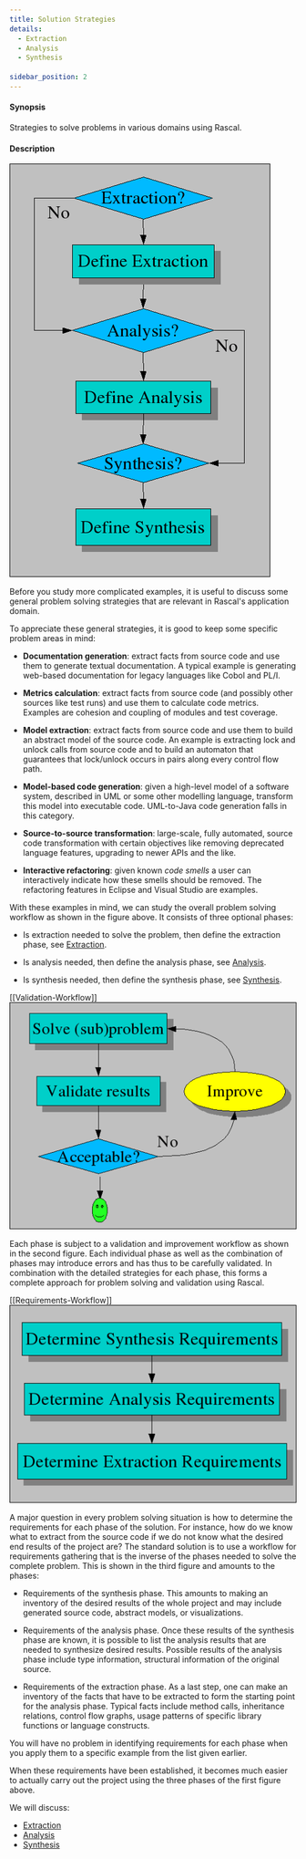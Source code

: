```yaml
---
title: Solution Strategies
details:
  - Extraction
  - Analysis
  - Synthesis

sidebar_position: 2
---
```


#### Synopsis

Strategies to solve problems in various domains using Rascal.

#### Description


![Problem-solving workflow](/assets/WhyRascal/SolutionStrategies/problem-solving.png)

Before you study more complicated examples, it is useful to discuss some general problem solving 
strategies that are relevant in Rascal's application domain.

To appreciate these general strategies, it is good to keep some specific problem areas in mind:

*  __Documentation generation__: extract facts from source code and use them to generate textual documentation.
  A typical example is generating web-based documentation for legacy languages like Cobol and PL/I.
   
*  __Metrics calculation__: extract facts from source code (and possibly other sources like test runs) and use 
  them to calculate code metrics. Examples are cohesion and coupling of modules and test coverage.

*  __Model extraction__: extract facts from source code and use them to build an abstract model of the source code. 
  An example is extracting lock and unlock calls from source code and to build an automaton that guarantees 
  that lock/unlock occurs in pairs along every control flow path.
*  __Model-based code generation__: given a high-level model of a software system, described in UML or some other modelling language, transform this model into executable code. UML-to-Java code generation falls in this category.

*  __Source-to-source transformation__: large-scale, fully automated, source code transformation with certain objectives like removing deprecated language features, upgrading to newer APIs and the like.

*  __Interactive refactoring__: given known _code smells_ a user can interactively indicate how these smells should be removed. The refactoring features in Eclipse and Visual Studio are examples.


With these examples in mind, we can study the overall problem solving workflow as shown 
in the figure above.
It consists of three optional phases:

*  Is extraction needed to solve the problem, then define the extraction phase, see [Extraction](../../WhyRascal/SolutionStrategies/Extraction/index.md).

*  Is analysis needed, then define the analysis phase, see [Analysis](../../WhyRascal/SolutionStrategies/Analysis/index.md). 

*  Is synthesis needed, then define the synthesis phase, see [Synthesis](../../WhyRascal/SolutionStrategies/Synthesis/index.md).

[[Validation-Workflow]]
![Validation Workflow](/assets/WhyRascal/SolutionStrategies/validation.png)

Each phase is subject to a validation and improvement workflow as shown in the second figure. 
Each individual phase as well as the combination of phases may introduce errors and has thus to be carefully validated. 
In combination with the detailed strategies for each phase, this forms a complete approach for problem solving and validation 
using Rascal.

[[Requirements-Workflow]]
![Requirements Workflow](/assets/WhyRascal/SolutionStrategies/requirements.png)

A major question in every problem solving situation is how to determine the requirements for each phase of the solution. 
For instance, how do we know what to extract from the source code if we do not know what the desired end results of the project are? 
The standard solution is to use a workflow for requirements gathering that is the inverse of the phases needed to solve 
the complete problem. 
This is shown in the third figure and amounts to the phases: 

*  Requirements of the synthesis phase. 
  This amounts to making an inventory of the desired results of the whole project and may include generated source code, 
  abstract models, or visualizations. 
*  Requirements of the analysis phase. Once these results of the synthesis phase are known, it is possible to list the analysis results that are needed to synthesize desired results. Possible results of the analysis phase include type information, structural information of the original source.

*  Requirements of the extraction phase. As a last step, one can make an inventory of the facts that have to be extracted to form the starting point for the analysis phase. Typical facts include method calls, inheritance relations, control flow graphs, usage patterns of specific library functions or language constructs.


You will have no problem in identifying requirements for each phase when you apply them to a specific 
example from the list given earlier.

When these requirements have been established, it becomes much easier to actually carry out the project using the three phases 
of the first figure above.

We will discuss:
* [Extraction](../../WhyRascal/SolutionStrategies/Extraction/index.md)
* [Analysis](../../WhyRascal/SolutionStrategies/Analysis/index.md)
* [Synthesis](../../WhyRascal/SolutionStrategies/Synthesis/index.md)


